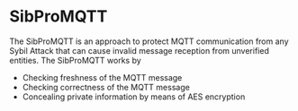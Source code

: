 # SibProMQTT

The SibProMQTT is an approach to protect MQTT communication from any Sybil Attack that can cause invalid message reception from unverified entities.
The SibProMQTT works by
- Checking freshness of the MQTT message
- Checking correctness of the MQTT message
- Concealing private information by means of AES encryption

